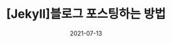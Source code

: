 ---
title : "[Jekyll]블로그 포스팅하는 방법"
excerpt : "md 파일에 마크다운 문법으로 작성해 Github 원경 저장소에 업로드 해보자. 에디터는 Visual Studio Code사용!"

categories:
  - Blog
tags:
  - [Blog, jekyll, Github, Git]

toc: true  
toc_sticky: true

date : 2021-07-13
---